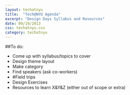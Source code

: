 ```yaml
---
layout: techatnyu
title:  "Tech@NYU Agenda"
excerpt: "Design Days Syllabus and Resources"
date: 09/19/2013
css: techatnyu.css
category: techatnyu
---
```

##To do:

*	Come up with syllabus/topics to cover
*	Design theme layout
*	Make category
*	Find speakers (ask co-workers)
*	#Field trips
*	Design Exercises
*	Resources to learn X&Y&Z (either out of scope or extra)